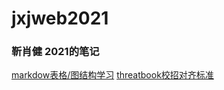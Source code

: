 <!--
 * @LastEditTime: 2021-04-08 13:15:13
 * @LastEditors: jinxiaojian
-->
# jxjweb2021
### 靳肖健 2021的笔记

[markdow表格/图结构学习](./04/08)
[threatbook校招对齐标准](./04/06)
